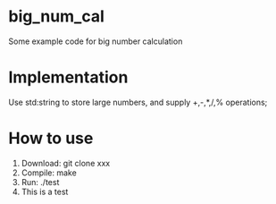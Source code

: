 # big_num_cal
Some example code for big number calculation

# Implementation
Use std:string to store large numbers, and supply +,-,*,/,% operations;

# How to use
1. Download:
    git clone xxx
2. Compile:
    make
3. Run:
    ./test
4. This is a test
